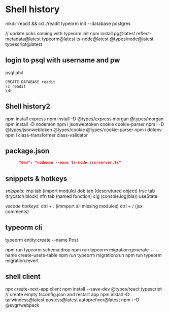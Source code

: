 # Shell history

mkdir readit && cd ./readit
typeorm init --database postgres

// update pcks coming with typeorm init
npm install pg@latest reflect-metadata@latest typeorm@latest ts-node@latest @types/node@latest typescript@latest

## login to psql with username and pw

psql
phil

```psql
CREATE DATABASE readit
\c readit
\dt
```

## Shell history2

npm install express
npm install -D @types/express morgan @types/morgan
npm install -D nodemon
npm i jsonwebtoken cookie cookie-parser
npm i -D @types/jsonwebtoken @types/cookie @types/cookie-parser
npm i dotenv
npm i class-transformer class-validator

## package.json

```json
      "dev": "nodemon --exec ts-node src/server.ts"
```

## snippets & hotkeys

*snippets:*
imp tab (import module)
dob tab (descrutured object)
tryc tab (trycatch block)
nfn tab (named function)
clg (console.log(bla))
useState

*vscode hotkeys:*
ctrl + . (immport all missing modules)
ctrl + / (jsx comments)

## typeorm cli

typeorm entity:create --name Post

npm run typeorm schema:drop
npm run typeorm migration:generate -- --name create-users-table
npm run typeorm migration:run
npm run typeorm migration:revert

## shell client

npx create-next-app client
npm install --save-dev @types/react typescript
// create empty tsconfig.json and restart app
npm install -D tailwindcss@latest postcss@latest autoprefixer@latest
npm i -D @svgr/webpack
